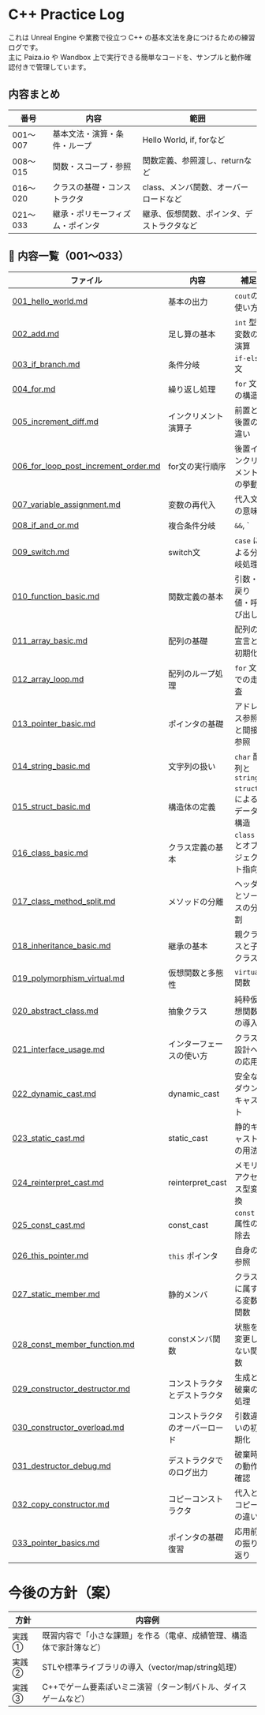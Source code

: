 # C++ Practice Log

これは Unreal Engine や業務で役立つ C++ の基本文法を身につけるための練習ログです。  
主に Paiza.io や Wandbox 上で実行できる簡単なコードを、サンプルと動作確認付きで管理しています。

## 内容まとめ

| 番号 | 内容 | 範囲 |
|------|------|------|
| 001〜007 | 基本文法・演算・条件・ループ | Hello World, if, forなど |
| 008〜015 | 関数・スコープ・参照 | 関数定義、参照渡し、returnなど |
| 016〜020 | クラスの基礎・コンストラクタ | class、メンバ関数、オーバーロードなど |
| 021〜033 | 継承・ポリモーフィズム・ポインタ | 継承、仮想関数、ポインタ、デストラクタなど |


## 📘 内容一覧（001〜033）

| ファイル | 内容 | 補足 |
|---------|------|------|
| [001_hello_world.md](notes/001_hello_world.md) | 基本の出力 | `cout`の使い方 |
| [002_add.md](notes/002_add.md) | 足し算の基本 | `int` 型変数の演算 |
| [003_if_branch.md](notes/003_if_branch.md) | 条件分岐 | `if-else` 文 |
| [004_for.md](notes/004_for.md) | 繰り返し処理 | `for` 文の構造 |
| [005_increment_diff.md](notes/005_increment_diff.md) | インクリメント演算子 | 前置と後置の違い |
| [006_for_loop_post_increment_order.md](notes/006_for_loop_post_increment_order.md) | for文の実行順序 | 後置インクリメントの挙動 |
| [007_variable_assignment.md](notes/007_variable_assignment.md) | 変数の再代入 | 代入文の意味 |
| [008_if_and_or.md](notes/008_if_and_or.md) | 複合条件分岐 | `&&`, `||`の使い方 |
| [009_switch.md](notes/009_switch.md) | switch文 | `case` による分岐処理 |
| [010_function_basic.md](notes/010_function_basic.md) | 関数定義の基本 | 引数・戻り値・呼び出し |
| [011_array_basic.md](notes/011_array_basic.md) | 配列の基礎 | 配列の宣言と初期化 |
| [012_array_loop.md](notes/012_array_loop.md) | 配列のループ処理 | `for` 文での走査 |
| [013_pointer_basic.md](notes/013_pointer_basic.md) | ポインタの基礎 | アドレス参照と間接参照 |
| [014_string_basic.md](notes/014_string_basic.md) | 文字列の扱い | `char` 配列と `string` |
| [015_struct_basic.md](notes/015_struct_basic.md) | 構造体の定義 | `struct` によるデータ構造 |
| [016_class_basic.md](notes/016_class_basic.md) | クラス定義の基本 | `class` とオブジェクト指向 |
| [017_class_method_split.md](notes/017_class_method_split.md) | メソッドの分離 | ヘッダとソースの分割 |
| [018_inheritance_basic.md](notes/018_inheritance_basic.md) | 継承の基本 | 親クラスと子クラス |
| [019_polymorphism_virtual.md](notes/019_polymorphism_virtual.md) | 仮想関数と多態性 | `virtual` 関数 |
| [020_abstract_class.md](notes/020_abstract_class.md) | 抽象クラス | 純粋仮想関数の導入 |
| [021_interface_usage.md](notes/021_interface_usage.md) | インターフェースの使い方 | クラス設計への応用 |
| [022_dynamic_cast.md](notes/022_dynamic_cast.md) | dynamic_cast | 安全なダウンキャスト |
| [023_static_cast.md](notes/023_static_cast.md) | static_cast | 静的キャストの用法 |
| [024_reinterpret_cast.md](notes/024_reinterpret_cast.md) | reinterpret_cast | メモリアクセス型変換 |
| [025_const_cast.md](notes/025_const_cast.md) | const_cast | `const` 属性の除去 |
| [026_this_pointer.md](notes/026_this_pointer.md) | `this` ポインタ | 自身の参照 |
| [027_static_member.md](notes/027_static_member.md) | 静的メンバ | クラスに属する変数/関数 |
| [028_const_member_function.md](notes/028_const_member_function.md) | constメンバ関数 | 状態を変更しない関数 |
| [029_constructor_destructor.md](notes/029_constructor_destructor.md) | コンストラクタとデストラクタ | 生成と破棄の処理 |
| [030_constructor_overload.md](notes/030_constructor_overload.md) | コンストラクタのオーバーロード | 引数違いの初期化 |
| [031_destructor_debug.md](notes/031_destructor_debug.md) | デストラクタでのログ出力 | 破棄時の動作確認 |
| [032_copy_constructor.md](notes/032_copy_constructor.md) | コピーコンストラクタ | 代入とコピーの違い |
| [033_pointer_basics.md](notes/033_pointer_basics.md) | ポインタの基礎復習 | 応用前の振り返り |


# 今後の方針（案）

| 方針 | 内容例 |
|------|--------|
| 実践① | 既習内容で「小さな課題」を作る（電卓、成績管理、構造体で家計簿など） |
| 実践② | STLや標準ライブラリの導入（vector/map/string処理） |
| 実践③ | C++でゲーム要素ぽいミニ演習（ターン制バトル、ダイスゲームなど） |

